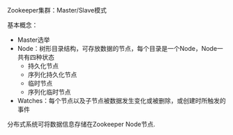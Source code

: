 Zookeeper集群：Master/Slave模式

基本概念：
- Master选举
- Node：树形目录结构，可存放数据的节点，每个目录是一个Node，Node一共有四种状态
  - 持久化节点
  - 序列化持久化节点
  - 临时节点
  - 序列化临时节点
- Watches：每个节点以及子节点被数据发生变化或被删除，或创建时所触发的事件


分布式系统可将数据信息存储在Zookeeper Node节点.

